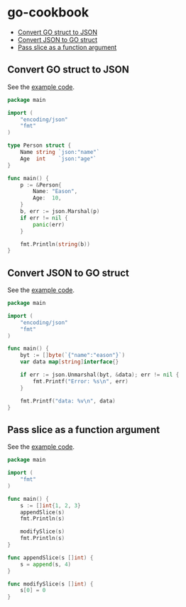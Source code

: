 # go-cookbook

* [Convert GO struct to JSON](#convert-go-struct-to-json)
* [Convert JSON to GO struct](#convert-json-to-go-struct)
* [Pass slice as a function argument](#pass-slice-as-a-function-argument)

## Convert GO struct to JSON
See the [example code](https://github.com/easonlin404/go-cookbook/blob/master/convert-go-struct-to-json/main.go).
```go
package main

import (
	"encoding/json"
	"fmt"
)

type Person struct {
	Name string `json:"name"`
	Age  int    `json:"age"`
}

func main() {
	p := &Person{
		Name: "Eason",
		Age:  10,
	}
	b, err := json.Marshal(p)
	if err != nil {
		panic(err)
	}

	fmt.Println(string(b))
}

```

## Convert JSON to GO struct
See the [example code](https://github.com/easonlin404/go-cookbook/blob/master/convert-json-to-go-struct/main.go).

```go
package main

import (
	"encoding/json"
	"fmt"
)

func main() {
	byt := []byte(`{"name":"eason"}`)
	var data map[string]interface{}

	if err := json.Unmarshal(byt, &data); err != nil {
		fmt.Printf("Error: %s\n", err)
	}

	fmt.Printf("data: %v\n", data)
}

```

## Pass slice as a function argument
See the [example code](https://github.com/easonlin404/go-cookbook/blob/master/pass-slice-as-a-function-argument/main.go).
```go
package main

import (
	"fmt"
)

func main() {
	s := []int{1, 2, 3}
	appendSlice(s)
	fmt.Println(s)

	modifySlice(s)
	fmt.Println(s)
}

func appendSlice(s []int) {
	s = append(s, 4)
}

func modifySlice(s []int) {
	s[0] = 0
}

```